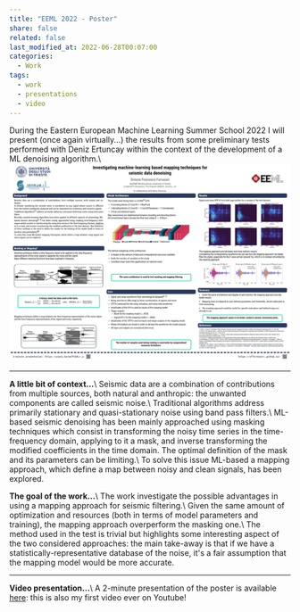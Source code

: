 ```yaml
---
title: "EEML 2022 - Poster"
share: false
related: false
last_modified_at: 2022-06-28T00:07:00
categories:
  - Work
tags:
  - work
  - presentations
  - video
---
```


During the Eastern European Machine Learning Summer School 2022 I will present (once again virtually...) the results from some preliminary tests performed with Deniz Ertuncay within the context of the development of a ML denoising algorithm.\\
<a href="/assets/img/EEML2022_poster.png" rel="some text">![EEML2022 Poster](/assets/img/EEML2022_poster.png "Click to enlarge!")</a>

---

**A little bit of context...**\\
Seismic data are a combination of contributions from multiple sources, both natural and anthropic: the unwanted components are called seismic noise.\\
Traditional algorithms address primarily stationary and quasi-stationary noise using band pass filters.\\
ML-based seismic denoising has been mainly approached using masking techniques which consist in transforming the noisy time series in the time-frequency domain, applying to it a mask, and inverse transforming the modified coefficients in the time domain. The optimal definition of the mask and its parameters can be limiting.\\
To solve this issue ML-based a mapping approach, which define a map between noisy and clean signals, has been explored.

**The goal of the work...**\\
The work investigate the possible advantages in using a mapping approach for seismic filtering.\\
Given the same amount of optimization and resources (both in terms of model parameters and training), the mapping approach overperform the masking one.\\
The method used in the test is trivial but highlights some interesting aspect of the two considered approaches: the main take-away is that if we have a statistically-representative database of the noise, it's a fair assumption that the mapping model would be more accurate.

---

**Video presentation...**\\
A 2-minute presentation of the poster is available [here](https://www.youtube.com/watch?v=ww7PibKJ-_o): this is also my first video ever on Youtube!


